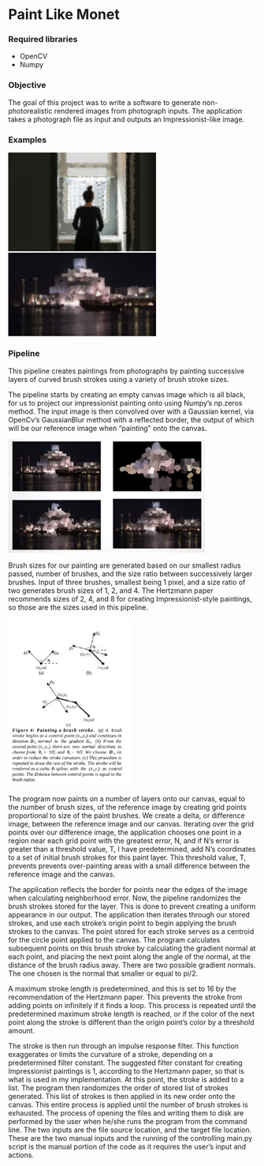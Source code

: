 # Paint Like Monet

### Required libraries
* OpenCV
* Numpy

### Objective
The goal of this project was to write a software to generate non-photorealistic rendered images from photograph inputs. The application takes a photograph file as input and outputs an Impressionist-like image.

### Examples
<img src="https://github.com/tonyseing/Paint-Like-Monet/blob/master/output/amy_window.jpg?raw=true" width="300" />
<img src="https://github.com/tonyseing/Paint-Like-Monet/blob/master/output/MIA.jpg?raw=true" width="300" />


### Pipeline
This pipeline creates paintings from photographs by painting successive layers of curved brush strokes using a variety of brush stroke sizes.

The pipeline starts by creating an empty canvas image which is all black, for us to project our impressionist painting onto using Numpy’s np.zeros method. The input image is then convolved over with a Gaussian kernel, via OpenCv’s GaussianBlur method with a reflected border, the output of which will be our reference image when “painting” onto the canvas. 

<img src="https://github.com/tonyseing/Paint-Like-Monet/blob/master/analysis/painting_by_layer.png?raw=true" width="400" />

Brush sizes for our painting are generated based on our smallest radius passed, number of brushes, and the size ratio between successively larger brushes. Input of three brushes, smallest being 1 pixel, and a size ratio of two generates brush sizes of 1, 2, and 4. The Hertzmann paper recommends sizes of 2, 4, and 8 for creating Impressionist-style paintings, so those are the sizes used in this pipeline.


<img src="https://github.com/tonyseing/Paint-Like-Monet/blob/master/analysis/painting_a_brush_stroke.png?raw=true" width="250" />

The program now paints on a number of layers onto our canvas, equal to the number of brush sizes, of the reference image by creating grid points proportional to size of the paint brushes. We create a delta, or difference image, between the reference image and our canvas. Iterating over the grid points over our difference image, the application chooses one point in a region near each grid point with the greatest error, N, and if N’s error is greater than a threshold value, T, I have predetermined, add N’s coordinates to a set of initial brush strokes for this paint layer. This threshold value, T, prevents prevents over-painting areas with a small difference between the reference image and the canvas.

The application reflects the border for points near the edges of the image when calculating neighborhood error. Now, the pipeline randomizes the brush strokes stored for the layer. This is done to prevent creating a uniform appearance in our output. The application then iterates through our stored strokes, and use each stroke’s origin point to begin applying the brush strokes to the canvas. The point stored for each stroke serves as a centroid for the circle point applied to the canvas. The program calculates subsequent points on this brush stroke by calculating the gradient normal at each point, and placing the next point along the angle of the normal, at the distance of the brush radius away. There are two possible gradient normals. The one chosen is the normal that smaller or equal to pi/2. 

A maximum stroke length is predetermined, and this is set to 16 by the recommendation of the Hertzmann paper. This prevents the stroke from adding points on infinitely if it finds a loop. This process is repeated until the predetermined maximum stroke length is reached, or if the color of the next point along the stroke is different than the origin point’s color by a threshold amount.

The stroke is then run through an impulse response filter. This function exaggerates or limits the curvature of a stroke, depending on a predetermined filter constant. The suggested filter constant for creating Impressionist paintings is 1, according to the Hertzmann paper, so that is what is used in my implementation. At this point, the stroke is added to a list.
The program then randomizes the order of stored list of strokes generated. This list of strokes is then applied in its new order onto the canvas. This entire process is applied until the number of brush strokes is exhausted.
The process of opening the files and writing them to disk are performed by the user when he/she runs the program from the command line. The two inputs are the file source location, and the target file location. These are the two manual inputs and the running of the controlling main.py script is the manual portion of the code as it requires the user’s input and actions. 

